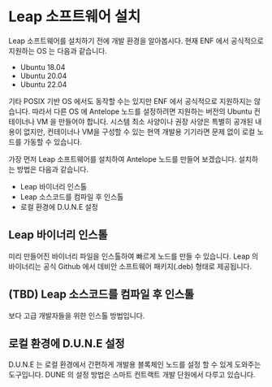 # Leap 소프트웨어 설치

Leap 소프트웨어를 설치하기 전에 개발 환경을 알아봅시다. 현재 ENF 에서 공식적으로 지원하는 OS 는 다음과 같습니다.

* Ubuntu 18.04
* Ubuntu 20.04
* Ubuntu 22.04

기타 POSIX 기반 OS 에서도 동작할 수는 있지만 ENF 에서 공식적으로 지원하지는 않습니다. 따라서 다른 OS 에 Antelope 노드를 설정하려면 지원하는 버전의 Ubuntu 컨테이너나 VM 을 만들어야 합니다. 시스템 최소 사양이나 권장 사양은 특별히 공개된 내용이 없지만, 컨테이너나 VM을 구성할 수 있는 현역 개발용 기기라면 문제 없이 로컬 노드를 가동할 수 있습니다.

가장 먼저 Leap 소프트웨어를 설치하여 Antelope 노드를 만들어 보겠습니다. 설치하는 방법은 다음과 같습니다.

* Leap 바이너리 인스톨
* Leap 소스코드를 컴파일 후 인스톨
* 로컬 환경에 D.U.N.E 설정

## Leap 바이너리 인스톨

미리 만들어진 바이너리 파일을 인스톨하여 빠르게 노드를 만들 수 있습니다. Leap 의 바이너리는 공식 Github 에서 데비안 소프트웨어 패키지(.deb) 형태로 제공됩니다.

## (TBD) Leap 소스코드를 컴파일 후 인스톨

보다 고급 개발자들을 위한 인스톨 방법입니다.

## 로컬 환경에 D.U.N.E 설정

D.U.N.E 는 로컬 환경에서 간편하게 개발용 블록체인 노드를 설정 할 수 있게 도와주는 도구입니다. DUNE 의 설정 방법은 스마트 컨트랙트 개발 단원에서 다루고 있습니다.
